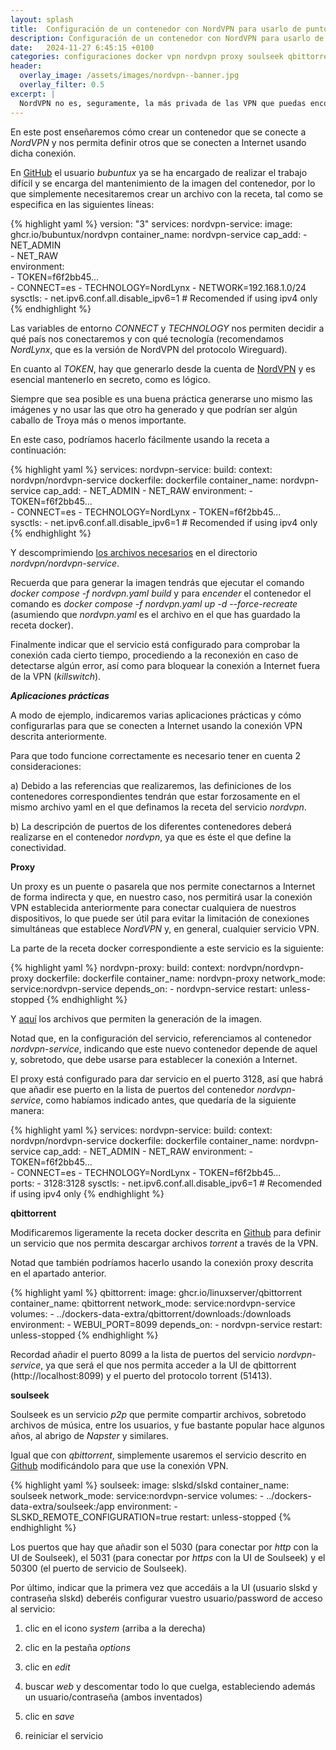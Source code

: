 ```yaml
---
layout: splash
title:  Configuración de un contenedor con NordVPN para usarlo de punto de acceso a Internet de otros
description: Configuración de un contenedor con NordVPN para usarlo de punto de acceso a Internet de otros
date:   2024-11-27 6:45:15 +0100
categories: configuraciones docker vpn nordvpn proxy soulseek qbittorrent
header:
  overlay_image: /assets/images/nordvpn--banner.jpg
  overlay_filter: 0.5 
excerpt: |
  NordVPN no es, seguramente, la más privada de las VPN que puedas encontrar en el mercado. Mantiene oficinas en Estados Unidos y otros países del núcleo de los llamados "14 ojos", lo que no es bueno, pero tiene muchos servidores, bastantes más que otras empresas más **privacy-friendly** y, además, tiene unos precios muy competitivos.
---
```

En este post enseñaremos cómo crear un contenedor que se conecte a *NordVPN* y nos permita definir otros que se conecten a Internet usando dicha conexión.

En [GitHub](https://github.com/bubuntux/nordvpn) el usuario *bubuntux* ya se ha encargado de realizar el trabajo difícil y se encarga del mantenimiento de la imagen del contenedor, por lo que simplemente necesitaremos crear un archivo con la receta, tal como se especifica en las siguientes líneas:

{% highlight yaml %}
version: "3"
services:
  nordvpn-service:
    image: ghcr.io/bubuntux/nordvpn
    container_name: nordvpn-service
    cap_add:
      - NET_ADMIN               
      - NET_RAW                 
    environment:                
      - TOKEN=f6f2bb45...     
      - CONNECT=es
      - TECHNOLOGY=NordLynx
      - NETWORK=192.168.1.0/24  
    sysctls:
      - net.ipv6.conf.all.disable_ipv6=1  # Recomended if using ipv4 only
{% endhighlight %}

Las variables de entorno *CONNECT* y *TECHNOLOGY* nos permiten decidir a qué país nos conectaremos y con qué tecnología (recomendamos *NordLynx*, que es la versión de NordVPN del protocolo Wireguard).

En cuanto al *TOKEN*, hay que generarlo desde la cuenta de [NordVPN](https://my.nordaccount.com/es/dashboard/nordvpn/access-tokens/) y es esencial mantenerlo en secreto, como es lógico.

Siempre que sea posible es una buena práctica generarse uno mismo las imágenes y no usar las que otro ha generado y que podrían ser algún caballo de Troya más o menos importante.

En este caso, podríamos hacerlo fácilmente usando la receta a continuación:

{% highlight yaml %}
services:
  nordvpn-service:
    build:
      context: nordvpn/nordvpn-service
      dockerfile: dockerfile
    container_name: nordvpn-service
    cap_add:
      - NET_ADMIN
      - NET_RAW
    environment:
      - TOKEN=f6f2bb45...     
      - CONNECT=es
      - TECHNOLOGY=NordLynx
      - TOKEN=f6f2bb45...     
    sysctls:
      - net.ipv6.conf.all.disable_ipv6=1  # Recomended if using ipv4 only
{% endhighlight %}

Y descomprimiendo [los archivos necesarios](/assets/bin/nordvpn-service.tar) en el directorio *nordvpn/nordvpn-service*.

Recuerda que para generar la imagen tendrás que ejecutar el comando *docker compose -f nordvpn.yaml build* y para *encender* el contenedor el comando es *docker compose -f nordvpn.yaml up -d --force-recreate* (asumiendo que *nordvpn.yaml* es el archivo en el que has guardado la receta docker).

Finalmente indicar que el servicio está configurado para comprobar la conexión cada cierto tiempo, procediendo a la reconexión en caso de detectarse algún error, así como para bloquear la conexión a Internet fuera de la VPN (*killswitch*).

***Aplicaciones prácticas***

A modo de ejemplo, indicaremos varias aplicaciones prácticas y cómo configurarlas para que se conecten a Internet usando la conexión VPN descrita anteriormente.

Para que todo funcione correctamente es necesario tener en cuenta 2 consideraciones:

a) Debido a las referencias que realizaremos, las definiciones de los contenedores correspondientes tendrán que estar forzosamente en el mismo archivo yaml en el que definamos la receta del servicio *nordvpn*.

b) La descripción de puertos de los diferentes contenedores deberá realizarse en el contenedor *nordvpn*, ya que es éste el que define la conectividad.

**Proxy**

Un proxy es un puente o pasarela que nos permite conectarnos a Internet de forma indirecta y que, en nuestro caso, nos permitirá usar la conexión VPN establecida anteriormente para conectar cualquiera de nuestros dispositivos, lo que puede ser útil para evitar la limitación de conexiones simultáneas que establece *NordVPN* y, en general, cualquier servicio VPN.

La parte de la receta docker correspondiente a este servicio es la siguiente:

{% highlight yaml %}
  nordvpn-proxy:
    build:
      context: nordvpn/nordvpn-proxy
      dockerfile: dockerfile
    container_name: nordvpn-proxy
    network_mode: service:nordvpn-service
    depends_on:
      - nordvpn-service
    restart: unless-stopped
{% endhighlight %}

Y [aquí](/assets/bin/nordvpn-proxy.tar) los archivos que permiten la generación de la imagen.

Notad que, en la configuración del servicio, referenciamos al contenedor *nordvpn-service*, indicando que este nuevo contenedor depende de aquel y, sobretodo, que debe usarse para establecer la conexión a Internet.

El proxy está configurado para dar servicio en el puerto 3128, así que habrá que añadir ese puerto en la lista de puertos del contenedor *nordvpn-service*, como habíamos indicado antes, que quedaría de la siguiente manera:

{% highlight yaml %}
services:
  nordvpn-service:
    build:
      context: nordvpn/nordvpn-service
      dockerfile: dockerfile
    container_name: nordvpn-service
    cap_add:
      - NET_ADMIN
      - NET_RAW
    environment:
      - TOKEN=f6f2bb45...     
      - CONNECT=es
      - TECHNOLOGY=NordLynx
      - TOKEN=f6f2bb45...   
    ports:
      - 3128:3128
    sysctls:
      - net.ipv6.conf.all.disable_ipv6=1  # Recomended if using ipv4 only
{% endhighlight %}


**qbittorrent**

Modificaremos ligeramente la receta docker descrita en [Github](https://github.com/linuxserver/docker-qbittorrent) para definir un servicio que nos permita descargar archivos *torrent* a través de la VPN.

Notad que también podríamos hacerlo usando la conexión proxy descrita en el apartado anterior.

{% highlight yaml %}
  qbittorrent:
    image: ghcr.io/linuxserver/qbittorrent
    container_name: qbittorrent
    network_mode: service:nordvpn-service
    volumes:
      - ../dockers-data-extra/qbittorrent/downloads:/downloads
    environment:
      - WEBUI_PORT=8099
    depends_on:
      - nordvpn-service
    restart: unless-stopped
{% endhighlight %}

Recordad añadir el puerto 8099 a la lista de puertos del servicio *nordvpn-service*, ya que será el que nos permita acceder a la UI de qbittorrent (http://localhost:8099) y el puerto del protocolo torrent (51413).

**soulseek**

Soulseek es un servicio *p2p* que permite compartir archivos, sobretodo archivos de música, entre los usuarios, y fue bastante popular hace algunos años, al abrigo de *Napster* y similares.

Igual que con *qbittorrent*, simplemente usaremos el servicio descrito en [Github](https://github.com/slskd/slskd) modificándolo para que use la conexión VPN.

{% highlight yaml %}
  soulseek:
    image: slskd/slskd
    container_name: soulseek
    network_mode: service:nordvpn-service
    volumes:
      - ../dockers-data-extra/soulseek:/app
    environment:
      - SLSKD_REMOTE_CONFIGURATION=true
    restart: unless-stopped
{% endhighlight %}

Los puertos que hay que añadir son el 5030 (para conectar por *http* con la UI de Soulseek), el 5031 (para conectar por *https* con la UI de Soulseek) y el 50300 (el puerto de servicio de Soulseek).

Por último, indicar que la primera vez que accedáis a la UI (usuario slskd y contraseña slskd) deberéis configurar vuestro usuario/password de acceso al servicio:

1. clic en el icono *system* (arriba a la derecha)

2. clic en la pestaña *options*

3. clic en *edit*

4. buscar *web* y descomentar todo lo que cuelga, estableciendo además un usuario/contraseña (ambos inventados)

5. clic en *save*

6. reiniciar el servicio

